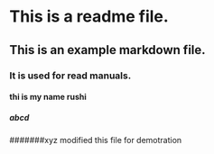 # This is a readme file.
## This is an example markdown file.
### It is used for read manuals.
#### thi is my name rushi
##### abcd



#######xyz
modified this file for demotration
